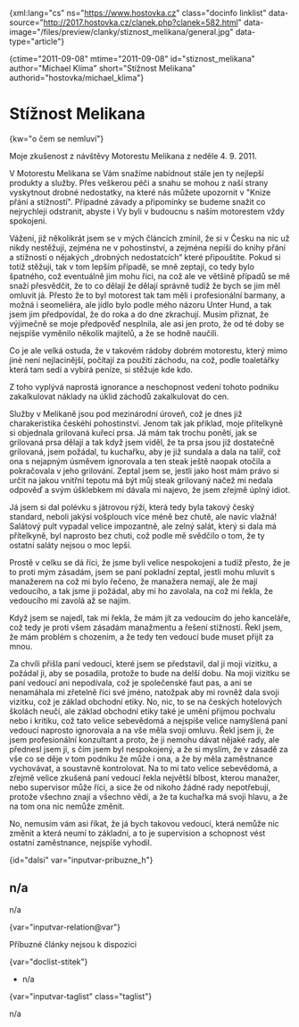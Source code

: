 
{xml:lang="cs" ns="https://www.hostovka.cz" class="docinfo linklist" data-source="http://2017.hostovka.cz/clanek.php?clanek=582.html" data-image="/files/preview/clanky/stiznost_melikana/general.jpg" data-type="article"}

{ctime="2011-09-08" mtime="2011-09-08" id="stiznost\_melikana" author="Michael Klíma" short="Stížnost Melikana" authorid="hostovka/michael\_klima"}

# Stížnost Melikana

<!-- generated attribute kw by user_updatekw.sh on 2021-01-05, do not edit -->

{kw="o čem se nemluví"}

Moje zkušenost z návštěvy Motorestu Melikana z neděle 4. 9. 2011.

V Motorestu Melikana se Vám snažíme nabídnout stále jen ty nejlepší produkty a služby. Přes veškerou péči a snahu se mohou z naší strany vyskytnout drobné nedostatky, na které nás můžete upozornit v "Knize přání a stížností". Případné závady a připomínky se budeme snažit co nejrychleji odstranit, abyste i Vy byli v budoucnu s naším motorestem vždy spokojeni.

Vážení, již několikrát jsem se v mých článcích zmínil, že si v Česku na nic už nikdy nestěžuji, zejména ne v pohostinství, a zejména nepíši do knihy přání a stížností o nějakých „drobných nedostatcích“ které připouštíte. Pokud si totiž stěžuji, tak v tom lepším případě, se mně zeptají, co tedy bylo špatného, což eventuálně jim mohu říci, na což ale ve většině případů se mě snaží přesvědčit, že to co dělají že dělají správně tudíž že bych se jim měl omluvit já. Přesto že to byl motorest tak tam měli i profesionální barmany, a možná i seomeliéra, ale jídlo bylo podle mého názoru Unter Hund, a tak jsem jim předpovídal, že do roka a do dne zkrachují. Musím přiznat, že výjimečně se moje předpověď nesplnila, ale asi jen proto, že od té doby se nejspíše vyměnilo několik majitelů, a že se hodně naučili.

Co je ale velká ostuda, že v takovém rádoby dobrém motorestu, který mimo jiné není nejlacinější, počítají za použití záchodu, na což, podle toaletářky která tam sedí a vybírá peníze, si stěžuje kde kdo.

Z toho vyplývá naprostá ignorance a neschopnost vedení tohoto podniku zakalkulovat náklady na úklid záchodů zakalkulovat do cen.

Služby v Melikaně jsou pod mezinárodní úroveň, což je dnes již charakeristika českéhi pohostinství. Jenom tak jak příklad, moje přítelkyně si objednala grilovaná kuřecí prsa. Já mám tak trochu ponětí, jak se grilovaná prsa dělají a tak když jsem viděl, že ta prsa jsou již dostatečně grilovaná, jsem požádal, tu kuchařku, aby je již sundala a dala na talíř, což ona s nejapným úsměvem ignorovala a ten steak ještě naopak otočila a pokračovala v jeho grilování. Zeptal jsem se, jestli jako host mám právo si určit na jakou vnitřní tepotu má být můj steak grilovaný načež mi nedala odpověď a svým úšklebkem mi dávala mi najevo, že jsem zřejmě úplný idiot.

Já jsem si dal polévku s játrovou rýží, která tedy byla takový český standard, neboli jakýsi vošplouch více méně bez chutě, ale navíc vlažná! Salátový pult vypadal velice impozantně, ale zelný salát, který si dala má přítelkyně, byl naprosto bez chuti, což podle mě svědčilo o tom, že ty ostatní saláty nejsou o moc lepší.

Prostě v celku se dá říci, že jsme byli velice nespokojeni a tudíž přesto, že je to proti mým zásadám, jsem se paní pokladní zeptal, jestli mohu mluvit s manažerem na což mi bylo řečeno, že manažera nemají, ale že mají vedoucího, a tak jsme ji požádal, aby mi ho zavolala, na což mi řekla, že vedoucího mi zavolá až se najím.

Když jsem se najedl, tak mi řekla, že mám jít za vedoucím do jeho kanceláře, což tedy je proti všem zásadám manažmentu a řešení stížností. Řekl jsem, že mám problém s chozením, a že tedy ten vedoucí bude muset přijít za mnou.

Za chvíli přišla paní vedoucí, které jsem se představil, dal ji moji vizitku, a požádal ji, aby se posadila, protože to bude na delší dobu. Na moji vizitku se paní vedoucí ani nepodívala, což je společenské faut pas, a ani se nenamáhala mi zřetelně říci své jméno, natožpak aby mi rovněž dala svoji vizitku, což je základ obchodní etiky. No, nic, to se na českých hotelových školách neučí, ale základ obchodní etiky také je umění přijmou pochvalu nebo i kritiku, což tato velice sebevědomá a nejspíše velice namyšlená paní vedoucí naprosto ignorovala a na vše měla svoji omluvu. Řekl jsem ji, že jsem profesionální konzultant a proto, že ji nemohu dávat nějaké rady, ale přednesl jsem ji, s čím jsem byl nespokojený, a že si myslím, že v zásadě za vše co se děje v tom podniku že může i ona, a že by měla zaměstnance vychovávat, a soustavně kontrolovat. Na to mi tato velice sebevědomá, a zřejmě velice zkušená paní vedoucí řekla největší blbost, kterou manažer, nebo supervisor může říci, a sice že od nikoho žádné rady nepotřebují, protože všechno znají a všechno vědí, a že ta kuchařka má svoji hlavu, a že na tom ona nic nemůže změnit.

No, nemusím vám asi říkat, že já bych takovou vedoucí, která nemůže nic změnit a která neumí to základní, a to je supervision a schopnost vést ostatní zaměstnance, nejspíše vyhodil.

{id="dalsi" var="inputvar-pribuzne_h"}

## n/a

n/a

{var="inputvar-relation@var"}

Příbuzné články nejsou k dispozici

{var="doclist-stitek"}

  * n/a

{var="inputvar-taglist" class="taglist"}

n/a

